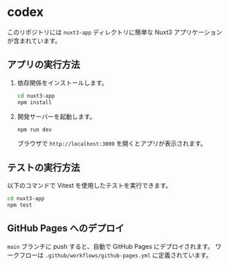 # codex

このリポジトリには `nuxt3-app` ディレクトリに簡単な Nuxt3 アプリケーションが含まれています。

## アプリの実行方法

1. 依存関係をインストールします。
   ```bash
   cd nuxt3-app
   npm install
   ```
2. 開発サーバーを起動します。
   ```bash
   npm run dev
   ```
   ブラウザで `http://localhost:3000` を開くとアプリが表示されます。

## テストの実行方法

以下のコマンドで Vitest を使用したテストを実行できます。

```bash
cd nuxt3-app
npm test
```

## GitHub Pages へのデプロイ

`main` ブランチに push すると、自動で GitHub Pages にデプロイされます。
ワークフローは `.github/workflows/github-pages.yml` に定義されています。

